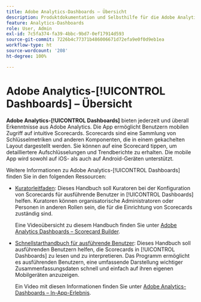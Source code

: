 ```yaml
---
title: Adobe Analytics-Dashboards – Übersicht
description: Produktdokumentation und Selbsthilfe für die Adobe Analytics-Dashboards
feature: Analytics-Dashboards
role: User, Admin
exl-id: 7c5fa374-fa39-4bbc-9bd7-0ef17914d593
source-git-commit: 7226b4c77371b486006671d72efa9e0f0d9eb1ea
workflow-type: ht
source-wordcount: '208'
ht-degree: 100%

---
```


# Adobe Analytics-[!UICONTROL Dashboards] – Übersicht

**Adobe Analytics-[!UICONTROL Dashboards]** bieten jederzeit und überall Erkenntnisse aus Adobe Analytics. Die App ermöglicht Benutzern mobilen Zugriff auf intuitive Scorecards. Scorecards sind eine Sammlung von Schlüsselmetriken und anderen Komponenten, die in einem gekachelten Layout dargestellt werden. Sie können auf eine Scorecard tippen, um detailliertere Aufschlüsselungen und Trendberichte zu erhalten. Die mobile App wird sowohl auf iOS- als auch auf Android-Geräten unterstützt.

Weitere Informationen zu Adobe Analytics-[!UICONTROL Dashboards] finden Sie in den folgenden Ressourcen:

* [Kuratorleitfaden](/help/analyze/mobile-app/curator.md): Dieses Handbuch soll Kuratoren bei der Konfiguration von Scorecards für ausführende Benutzer in [!UICONTROL Dashboards] helfen. Kuratoren können organisatorische Administratoren oder Personen in anderen Rollen sein, die für die Einrichtung von Scorecards zuständig sind.

   Eine Videoübersicht zu diesem Handbuch finden Sie unter [Adobe Analytics Dashboards – Scorecard Builder](https://experienceleague.adobe.com/docs/analytics-learn/tutorials/additional-tools/analytics-dashboards/adobe-analytics-dashboards-scorecard-builder.html?lang=de).


* [Schnellstarthandbuch für ausführende Benutzer](/help/analyze/mobile-app/executive.md): Dieses Handbuch soll ausführenden Benutzern helfen, die Scorecards in [!UICONTROL Dashboards] zu lesen und zu interpretieren. Das Programm ermöglicht es ausführenden Benutzern, eine umfassende Darstellung wichtiger Zusammenfassungsdaten schnell und einfach auf ihren eigenen Mobilgeräten anzuzeigen.

   Ein Video mit diesen Informationen finden Sie unter [Adobe Analytics-Dashboards – In-App-Erlebnis](https://experienceleague.adobe.com/docs/analytics-learn/tutorials/additional-tools/analytics-dashboards/adobe-analytics-dashboards-in-app-experience.html?lang=de).
